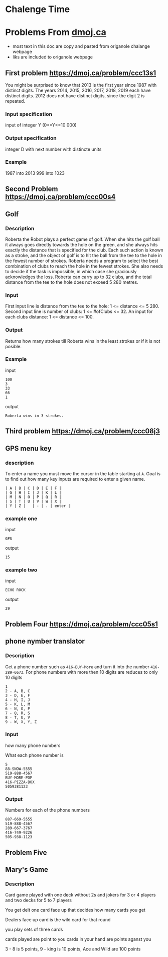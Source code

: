 # Chalenge Time

# Problems From [dmoj.ca](https://dmoj.ca/problems/)

* most text in this doc are copy and pasted from origanole chalange webpage
* liks are included to origanole webpage

## First problem https://dmoj.ca/problem/ccc13s1

You might be surprised to know that 2013 is the first year since 1987 with distinct digits. The years 2014, 2015, 2016, 2017, 2018, 2019 each have distinct digits. 2012 does not have distinct digits, since the digit 2 is repeated.

### Input specification

input of integer Y (0<=Y<=10 000)

### Output specification

integer D with next number with distincte units

### Example

1987 into 2013
999 into 1023

## Second Problem https://dmoj.ca/problem/ccc00s4
## Golf

### Description

Roberta the Robot plays a perfect game of golf. When she hits the golf ball it always goes directly towards the hole on the green, and she always hits exactly the distance that is specified for the club. Each such action is known as a stroke, and the object of golf is to hit the ball from the tee to the hole in the fewest number of strokes. Roberta needs a program to select the best combination of clubs to reach the hole in the fewest strokes. She also needs to decide if the task is impossible, in which case she graciously acknowledges the loss. Roberta can carry up to 32 clubs, and the total distance from the tee to the hole does not exceed 5 280 metres.

### Input

First input line is distance from the tee to the hole: 1 <= distance <= 5 280.
Second input line is number of clubs: 1 <= #ofClubs <= 32.
An input for each clubs distance: 1 <= distance <= 100.

### Output

Returns how many strokes till Roberta wins in the least strokes or if it is not posible.

### Example

input
```
100
3
33
66
1
```

output
```
Roberta wins in 3 strokes.
```

## Third problem https://dmoj.ca/problem/ccc08j3
## GPS menu key

### description

To enter a name you must move the cursor in the table starting at ```A```. Goal is to find out how many key inputs are required to enter a given name. 

```
| A | B | C | D | E | F |
| G | H | I | J | K | L |
| M | N | O | P | Q | R |
| S | T | U | V | W | X |
| Y | Z |   | - | . | enter |
```

### example one

input
```
GPS
```

output
```
15
```

### example two

input
```
ECHO ROCK
```

output
```
29
```

## Problem Four https://dmoj.ca/problem/ccc05s1
## phone nymber translator

### Description

Get a phone number such as ```416-BUY-More``` and turn it into the number ```416-289-6673```. For phone numbers with more then 10 digits are reduces to only 10 digits

```
1
2 - A, B, C
3 - D, E, F
4 - H, I, J
5 - K, L, M
6 - N, O, P
7 - Q, R, S
8 - T, U, V
9 - W, X, Y, Z

```

### Input

how many phone numbers

What each phone number is

```
5
88-SNOW-5555
519-888-4567
BUY-MORE-POP
416-PIZZA-BOX
5059381123
```

### Output

Numbers for each of the phone numbers

```
887-669-5555
519-888-4567
289-667-3767
416-749-9226
505-938-1123
```

## Problem Five 
## Mary's Game

### Description

Card game played with one deck without 2s and jokers for 3 or 4 players and two decks for 5 to 7 players

You get delt one card face up that decides how many cards you get

Dealers face up card is the wild card for that round

you play sets of three cards 

cards played are point to you cards in your hand are points aganst you

3 - 8 is 5 points, 9 - king is 10 points, Ace and Wild are 100 points